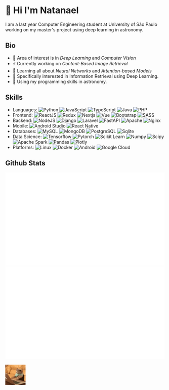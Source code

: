# 👋 Hi I'm Natanael

I am a last year Computer Engineering student at University of São Paulo working on my master's project using deep learning in astronomy.

## Bio
- 🔭 Area of interest is in *Deep Learning* and *Computer Vision*
- ⚡ Currently working on *Content-Based Image Retrieval*
- 🌱 Learning all about *Neural Networks* and *Attention-based Models*
- 🎯 Specifically interested in Information Retrieval using Deep Learning.
- 🌌 Using my programming skills in astronomy.


## Skills
- Languages: ![Python](https://img.shields.io/badge/Python-3776AB?style=for-the-badge&logo=python&logoColor=white) ![JavaScript](https://img.shields.io/badge/JavaScript-323330?style=for-the-badge&logo=javascript&logoColor=F7DF1E) ![TypeScript](https://img.shields.io/badge/TypeScript-007ACC?style=for-the-badge&logo=typescript&logoColor=white)  ![Java](https://img.shields.io/badge/Java-ED8B00?style=for-the-badge&logo=openjdk&logoColor=white) ![PHP](https://img.shields.io/badge/PHP-777BB4?style=for-the-badge&logo=php&logoColor=white)
- Frontend: ![ReactJS](https://img.shields.io/badge/React-20232A?style=for-the-badge&logo=react&logoColor=61DAFB) ![Redux](https://img.shields.io/badge/Redux-593D88?style=for-the-badge&logo=redux&logoColor=white) ![Nextjs](https://img.shields.io/badge/Next.js-000000.svg?style=for-the-badge&logo=nextdotjs&logoColor=white) ![Vue](https://img.shields.io/badge/Vue.js-35495E?style=for-the-badge&logo=vue.js&logoColor=4FC08D) ![Bootstrap](https://img.shields.io/badge/Bootstrap-563D7C?style=for-the-badge&logo=bootstrap&logoColor=white) ![SASS](https://img.shields.io/badge/Sass-CC6699?style=for-the-badge&logo=sass&logoColor=white)
- Backend: ![NodeJS](https://img.shields.io/badge/Node.js-43853D?style=for-the-badge&logo=node.js&logoColor=white) ![Django](https://img.shields.io/badge/Django-092E20?style=for-the-badge&logo=django&logoColor=white) ![Laravel](https://img.shields.io/badge/Laravel-FF2D20?style=for-the-badge&logo=laravel&logoColor=white) ![FastAPI](https://img.shields.io/badge/FastAPI-009688.svg?style=for-the-badge&logo=FastAPI&logoColor=white) ![Apache](https://img.shields.io/badge/Apache-D22128.svg?style=for-the-badge&logo=Apache&logoColor=white) ![Nginx](https://img.shields.io/badge/NGINX-009639.svg?style=for-the-badge&logo=NGINX&logoColor=white)
- Mobile: ![Android Studio](https://img.shields.io/badge/Android%20Studio-3DDC84.svg?style=for-the-badge&logo=Android-Studio&logoColor=white) ![React Native](https://img.shields.io/badge/React_Native-20232A?style=for-the-badge&logo=react&logoColor=61DAFB)
- Databases: ![MySQL](https://img.shields.io/badge/MySQL-005C84?style=for-the-badge&logo=mysql&logoColor=white) ![MongoDB](https://img.shields.io/badge/MongoDB-4EA94B?style=for-the-badge&logo=mongodb&logoColor=white) ![PostgreSQL](https://img.shields.io/badge/PostgreSQL-316192?style=for-the-badge&logo=postgresql&logoColor=white) ![Sqlite](https://img.shields.io/badge/SQLite-003B57.svg?style=for-the-badge&logo=SQLite&logoColor=white)
- Data Science: ![Tensorflow]( 	https://img.shields.io/badge/TensorFlow-FF6F00?style=for-the-badge&logo=tensorflow&logoColor=white) ![Pytorch](https://img.shields.io/badge/PyTorch-F6F6F6?style=for-the-badge&logo=pytorch&logoColor=DE3412) ![Scikit Learn](https://img.shields.io/badge/scikitlearn-F7931E.svg?style=for-the-badge&logo=scikit-learn&logoColor=white) ![Numpy](https://img.shields.io/badge/NumPy-013243.svg?style=for-the-badge&logo=NumPy&logoColor=white) ![Scipy](https://img.shields.io/badge/SciPy-8CAAE6.svg?style=for-the-badge&logo=SciPy&logoColor=white) ![Apache Spark](https://img.shields.io/badge/Apache%20Spark-E25A1C.svg?style=for-the-badge&logo=Apache-Spark&logoColor=white) ![Pandas](https://img.shields.io/badge/pandas-150458.svg?style=for-the-badge&logo=pandas&logoColor=white) ![Plotly](https://img.shields.io/badge/Plotly-3F4F75.svg?style=for-the-badge&logo=Plotly&logoColor=white)
- Platforms: ![Linux](https://img.shields.io/badge/Linux-FCC624.svg?style=for-the-badge&logo=Linux&logoColor=black) ![Docker](https://img.shields.io/badge/Docker-2496ED.svg?style=for-the-badge&logo=Docker&logoColor=white) ![Android](https://img.shields.io/badge/Android-34A853.svg?style=for-the-badge&logo=Android&logoColor=white) ![Google Cloud](https://img.shields.io/badge/Google%20Cloud-4285F4.svg?style=for-the-badge&logo=Google-Cloud&logoColor=white)


## Github Stats
![Github Stats](https://raw.githubusercontent.com/nmcardoso/github-stats/master/generated/overview.svg) ![Most Used Languages](https://raw.githubusercontent.com/nmcardoso/github-stats/master/generated/languages.svg)

<img src="https://raw.githubusercontent.com/nmcardoso/nmcardoso/master/cat.gif" width="64" height="64" />
